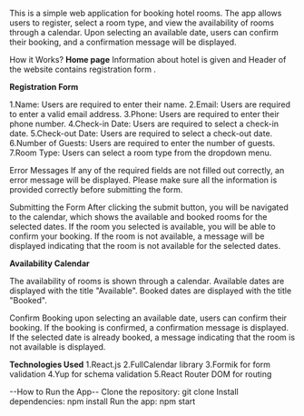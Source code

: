 This is a simple web application for booking hotel rooms.
The app allows users to register, select a room type, and view the availability of rooms through a calendar. 
Upon selecting an available date, users can confirm their booking, and a confirmation message will be displayed.

How it Works?
**Home page**
Information about hotel is given and Header of the website contains registration form .

**Registration Form**

1.Name: Users are required to enter their name.
2.Email: Users are required to enter a valid email address.
3.Phone: Users are required to enter their phone number.
4.Check-in Date: Users are required to select a check-in date.
5.Check-out Date: Users are required to select a check-out date.
6.Number of Guests: Users are required to enter the number of guests.
7.Room Type: Users can select a room type from the dropdown menu.

Error Messages
If any of the required fields are not filled out correctly, an error message will be displayed. Please make sure all the information is provided correctly before submitting the form.

Submitting the Form
After clicking the submit button, you will be navigated to the calendar, which shows the available and booked rooms for the selected dates. 
If the room you selected is available, you will be able to confirm your booking. If the room is not available, a message will be displayed indicating that the room is not available for the selected dates.

**Availability Calendar**

The availability of rooms is shown through a calendar.
Available dates are displayed with the title "Available".
Booked dates are displayed with the title "Booked".

Confirm Booking upon selecting an available date, users can confirm their booking.
If the booking is confirmed, a confirmation message is displayed.
If the selected date is already booked, a message indicating that the room is not available is displayed.

**Technologies Used**
1.React.js
2.FullCalendar library
3.Formik for form validation
4.Yup for schema validation
5.React Router DOM for routing

--How to Run the App--
Clone the repository: git clone <repository-url>
Install dependencies: npm install
Run the app: npm start
